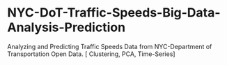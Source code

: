 # NYC-DoT-Traffic-Speeds-Big-Data-Analysis-Prediction
Analyzing and Predicting Traffic Speeds Data from NYC-Department of Transportation Open Data. [ Clustering, PCA, Time-Series]
